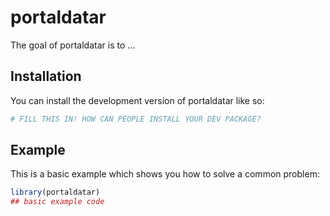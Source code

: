 
# portaldatar

<!-- badges: start -->
<!-- badges: end -->

The goal of portaldatar is to ...

## Installation

You can install the development version of portaldatar like so:

``` r
# FILL THIS IN! HOW CAN PEOPLE INSTALL YOUR DEV PACKAGE?
```

## Example

This is a basic example which shows you how to solve a common problem:

``` r
library(portaldatar)
## basic example code
```

